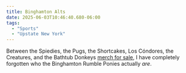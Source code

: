 ```yaml
---
title: Binghamton Alts
date: 2025-06-03T10:46:40.680-06:00
tags:
  - "Sports"
  - "Upstate New York"
---
```


Between the Spiedies, the Pugs, the Shortcakes, Los Cóndores, the Creatures, and the Bathtub Donkeys [merch for sale](https://milbstore.com/collections/binghamton-rumble-ponies), I have completely forgotten who the Binghamton Rumble Ponies actually _are_.